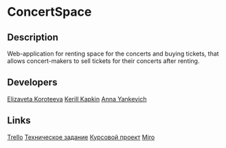 # ConcertSpace

## Description

Web-application for renting space for the concerts and buying tickets, that allows concert-makers to sell tickets for their concerts after renting.

## Developers

[Elizaveta Koroteeva](https://github.com/insanisliz)
[Kerill Kapkin](https://github.com/entrenadorcilo)
[Anna Yankevich](https://github.com/Homhomich)


## Links

[Trello](https://trello.com/oncertspace)
[Техническое задание]()
[Курсовой проект]()
[Miro]()
